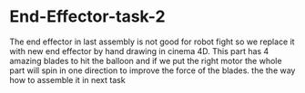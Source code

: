 # End-Effector-task-2
The end effector in last assembly is not good for robot fight so we replace it with new end effector by hand drawing in cinema 4D.
This part has 4 amazing blades to hit the balloon and if we put the right motor the whole part will spin in one direction to improve the force of the blades.
the the way how to assemble it in next task

